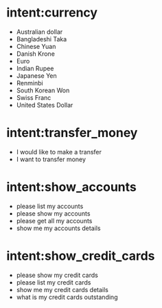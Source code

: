 # intent:currency <!--currency type.-->
 
- Australian dollar
- Bangladeshi Taka
- Chinese Yuan 
- Danish Krone
- Euro
- Indian Rupee
- Japanese Yen
- Renminbi
- South Korean Won
- Swiss Franc
- United States Dollar

# intent:transfer_money <!--The user would like to transfer money.-->

- I would like to make a transfer
- I want to transfer money

# intent:show_accounts <!--The user would like check their accounts.-->
 
 - please list my accounts
 - please show my accounts
 - please get all my accounts
 - show me my accounts details 

# intent:show_credit_cards <!--The user would like see a list of credit cards.-->

 - please show my credit cards
 - please list my credit cards
 - show me my credit cards details
 - what is my credit cards outstanding
 

